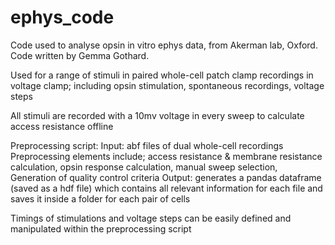 # ephys_code
Code used to analyse opsin in vitro ephys data, from Akerman lab, Oxford. Code written by Gemma Gothard.

Used for a range of stimuli in paired whole-cell patch clamp recordings in voltage clamp; including opsin stimulation, spontaneous recordings, voltage steps

All stimuli are recorded with a 10mv voltage in every sweep to calculate access resistance offline

Preprocessing script:
Input: abf files of dual whole-cell recordings 
Preprocessing elements include; access resistance & membrane resistance calculation, opsin response calculation, manual sweep selection, 
Generation of quality control criteria 
Output: generates a pandas dataframe (saved as a hdf file) which contains all relevant information for each file and saves it inside a folder for each pair of cells

Timings of stimulations and voltage steps can be easily defined and manipulated within the preprocessing script






